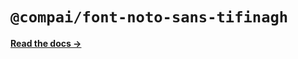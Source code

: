 # `@compai/font-noto-sans-tifinagh`

[**Read the docs &rarr;**](https://components.ai/docs/typefaces/noto-sans-tifinagh)
